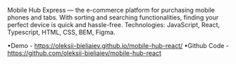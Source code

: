 Mobile Hub Express — the e-commerce platform for purchasing mobile phones and tabs. With sorting and searching functionalities, finding your perfect device is quick and hassle-free. Technologies: JavaScript, React, Typescript, HTML, CSS, BEM, Figma.

•Demo - https://oleksii-bieliaiev.github.io/mobile-hub-react/
•Github Code - https://github.com/oleksii-bieliaiev/mobile-hub-react 
